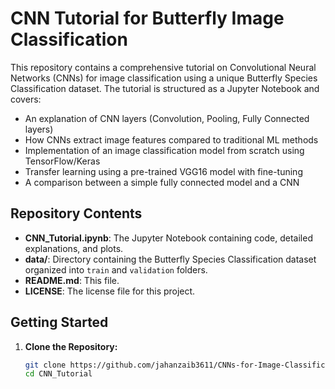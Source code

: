 # CNN Tutorial for Butterfly Image Classification

This repository contains a comprehensive tutorial on Convolutional Neural Networks (CNNs) for image classification using a unique Butterfly Species Classification dataset. The tutorial is structured as a Jupyter Notebook and covers:

- An explanation of CNN layers (Convolution, Pooling, Fully Connected layers)
- How CNNs extract image features compared to traditional ML methods
- Implementation of an image classification model from scratch using TensorFlow/Keras
- Transfer learning using a pre-trained VGG16 model with fine-tuning
- A comparison between a simple fully connected model and a CNN

## Repository Contents

- **CNN_Tutorial.ipynb**: The Jupyter Notebook containing code, detailed explanations, and plots.
- **data/**: Directory containing the Butterfly Species Classification dataset organized into `train` and `validation` folders.
- **README.md**: This file.
- **LICENSE**: The license file for this project.

## Getting Started

1. **Clone the Repository:**
   ```bash
   git clone https://github.com/jahanzaib3611/CNNs-for-Image-Classification-Tutorial.git
   cd CNN_Tutorial
